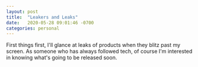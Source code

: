 ```yaml
---
layout: post
title:  "Leakers and Leaks"
date:   2020-05-28 09:01:46 -0700
categories: personal
---
```


First things first, I'll glance at leaks of products when they blitz past my screen. As someone who has always followed tech, of course I'm interested in knowing what's going to be released soon. 